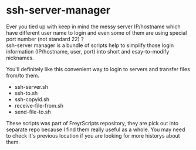 ssh-server-manager
==================

Ever you tied up with keep in mind the messy server IP/hostname which have different user name to login and even some of them are using special port number (not standard 22) ?<br>
ssh-server manager is a bundle of scripts help to simplify those login information (IP/hostname, user, port) into short and esay-to-modify nicknames.

You'll definitely like this convenient way to login to servers and transfer files from/to them.

 - ssh-server.sh
 - ssh-to.sh
 - ssh-copyid.sh
 - receive-file-from.sh
 - send-file-to.sh

These scripts was part of <a herf=https://github.com/linfan/FreyrScripts>FreyrScripts</a> repository, they are pick out into separate repo because I find them really useful as a whole.
You may need to check it's previous location if you are looking for more historys about them.
